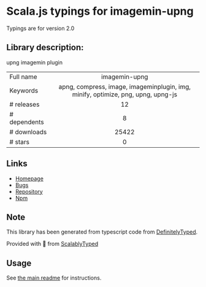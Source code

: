 
# Scala.js typings for imagemin-upng

Typings are for version 2.0

## Library description:
upng imagemin plugin

|                    |                 |
| ------------------ | :-------------: |
| Full name          | imagemin-upng |
| Keywords           | apng, compress, image, imageminplugin, img, minify, optimize, png, upng, upng-js |
| # releases         | 12 |
| # dependents       | 8 |
| # downloads        | 25422 |
| # stars            | 0 |

## Links
- [Homepage](https://github.com/fisker/imagemin-upng#readme)
- [Bugs](https://github.com/fisker/imagemin-upng/issues)
- [Repository](https://github.com/fisker/imagemin-upng)
- [Npm](https://www.npmjs.com/package/imagemin-upng)
    


## Note
This library has been generated from typescript code from [DefinitelyTyped](https://definitelytyped.org).

Provided with :purple_heart: from [ScalablyTyped](https://github.com/oyvindberg/ScalablyTyped)

## Usage
See [the main readme](../../readme.md) for instructions.


